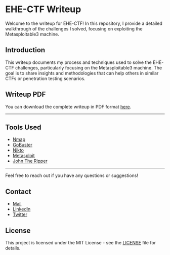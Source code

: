 # EHE-CTF Writeup

Welcome to the writeup for EHE-CTF! In this repository, I provide a detailed walkthrough of the challenges I solved, focusing on exploiting the Metasploitable3 machine.

## Introduction

This writeup documents my process and techniques used to solve the EHE-CTF challenges, particularly focusing on the Metasploitable3 machine. The goal is to share insights and methodologies that can help others in similar CTFs or penetration testing scenarios.

## Writeup PDF

You can download the complete writeup in PDF format [here](solutions/ehe-ctf-writeup.pdf).

---

## Tools Used

- [Nmap](https://nmap.org/)
- [GoBuster](https://www.kali.org/tools/gobuster/)
- [Nikto](https://cirt.net/Nikto2)
- [Metasploit](https://www.metasploit.com/)
- [John The Ripper](https://www.openwall.com/john/)

---

Feel free to reach out if you have any questions or suggestions!

## Contact

- [Mail](mailto:gautamsingh12122003@gmail.com)
- [LinkedIn](https://www.linkedin.com/in/yourprofile](https://www.linkedin.com/in/gautamsingh28/))
- [Twitter](https://twitter.com/yourprofile)

## License

This project is licensed under the MIT License - see the [LICENSE](LICENSE) file for details.
